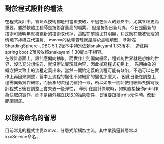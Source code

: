 ## 對於程式設計的看法
在程式設計中，管理與技術都是相當重要的，不過在個人的觀點中，尤其管理更為重要，雖然軟體工程師是技術含量高的職業，
但是技術日新月異，今日是最新的技術可能明年就被更新的技術取代掉，這點在前端尤其明顯，程式應在能被管理的情境下持續迭代更新，
maven的依賴管理就是屬於這種類型，舉例:在ShardingSphere-JDBC 5.1.2版本中特別依賴snakeyaml 1.33版本，
造成與spring boot 2預設依賴snakeyaml 1.30版本不相容。  
在設計層面上，設計應偏向抽象，而實作上則偏向細節，程式的世界就是想像的世界，沒法充分想像的，就沒辦法實現其內容，因此撰寫程式初期上，
先用抽象的概念把大致上的流程定義出來，當然一開始定義的流程可能有缺陷，不過可以在實作上再回來調整，基本上流程的變化不如細節的變化那麼大，
因此日後在調整上僅需異動實作細節，而抽象的流程仍維持一致，所以如果一開始使用細節去撰寫設計程式日後在調整上會失去一些彈性，
舉例:在設計快取時，如果直接操作jedis作為快取的實作，而不是額外建立快取的抽象物件，日後要跟換jedis元件時，改動範圍很廣。
## 以服務命名的省思
目前常見的程式主要以mvc、分層式架構為主流，其中業務邏輯層常以xxxService命名，